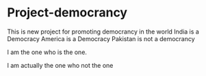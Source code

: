 # Project-democrancy
This is new project for promoting democrancy in the world
India is a Democracy
America is a Democracy
Pakistan is not a democrancy


I am the one who is the one.

I am actually the one who not the one

